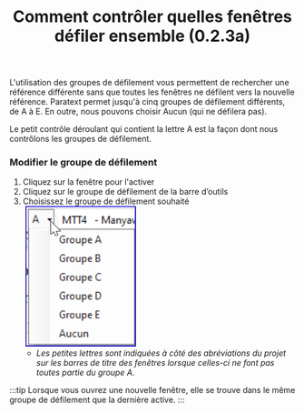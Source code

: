 ﻿---
title: Comment contrôler quelles fenêtres défiler ensemble (0.2.3a)
---

L'utilisation des groupes de défilement vous permettent de rechercher une référence différente sans que toutes les fenêtres ne défilent vers la nouvelle référence. Paratext permet jusqu'à cinq groupes de défilement différents, de A à E. En outre, nous pouvons choisir Aucun (qui ne défilera pas).

Le petit contrôle déroulant qui contient la lettre A est la façon dont nous contrôlons les groupes de défilement.

### Modifier le groupe de défilement

1.  Cliquez sur la fenêtre  pour l'activer
1.  Cliquez sur le groupe de défilement de la barre d’outils
1.  Choisissez le groupe de défilement souhaité  
    ![](../media/8fe666a31898011905bbba90a3365d33.png)
    - *Les petites lettres sont indiquées à côté des abréviations du projet sur les barres de titre des fenêtres lorsque celles-ci ne font pas toutes partie du groupe A*.

:::tip
Lorsque vous ouvrez une nouvelle fenêtre, elle se trouve dans le même groupe de défilement que la dernière active.
:::
